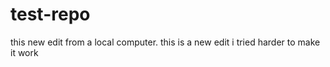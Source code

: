 # test-repo

this new edit from a local computer. this is a new edit 
i tried harder to make it work
